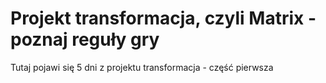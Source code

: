 # Projekt transformacja, czyli Matrix - poznaj reguły gry

Tutaj pojawi się 5 dni z projektu transformacja - część pierwsza
